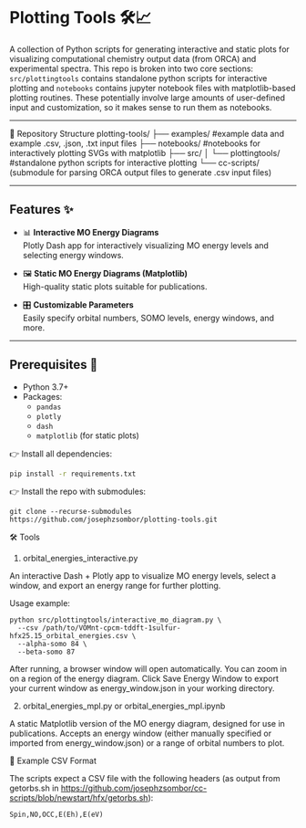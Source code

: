 # Plotting Tools 🛠️📈

A collection of Python scripts for generating interactive and static plots for visualizing computational chemistry output data (from ORCA) and experimental spectra. This repo is broken into two core sections: `src/plottingtools` contains standalone python scripts for interactive plotting and `notebooks` contains jupyter notebook files with matplotlib-based plotting routines. These potentially involve large amounts of user-defined input and customization, so it makes sense to run them as notebooks.

---

📂 Repository Structure
plotting-tools/
├── examples/ #example data and example .csv, .json, .txt input files
├── notebooks/ #notebooks for interactively plotting SVGs with matplotlib
├── src/
│   └── plottingtools/ #standalone python scripts for interactive plotting
└── cc-scripts/ (submodule for parsing ORCA output files to generate .csv input files)

---

## Features ✨
- 📊 **Interactive MO Energy Diagrams**  
  Plotly Dash app for interactively visualizing MO energy levels and selecting energy windows.
  
- 🖼️ **Static MO Energy Diagrams (Matplotlib)**  
  High-quality static plots suitable for publications.

- 🎛️ **Customizable Parameters**  
  Easily specify orbital numbers, SOMO levels, energy windows, and more.

---

## Prerequisites 🔧
- Python 3.7+
- Packages:
  - `pandas`
  - `plotly`
  - `dash`
  - `matplotlib` (for static plots)

👉 Install all dependencies:
```bash
pip install -r requirements.txt
```
👉 Install the repo with submodules:
```
git clone --recurse-submodules https://github.com/josephzsombor/plotting-tools.git
```

🛠️ Tools
1. orbital_energies_interactive.py

An interactive Dash + Plotly app to visualize MO energy levels, select a window, and export an energy range for further plotting.

Usage example:
```
python src/plottingtools/interactive_mo_diagram.py \
  --csv /path/to/VOMnt-cpcm-tddft-1sulfur-hfx25.15_orbital_energies.csv \
  --alpha-somo 84 \
  --beta-somo 87
```
  After running, a browser window will open automatically.
  You can zoom in on a region of the energy diagram.
  Click Save Energy Window to export your current window as energy_window.json in your working directory.

2. orbital_energies_mpl.py or orbital_energies_mpl.ipynb

A static Matplotlib version of the MO energy diagram, designed for use in publications. Accepts an energy window (either manually specified or imported from energy_window.json) or a range of orbital numbers to plot. 

📄 Example CSV Format

The scripts expect a CSV file with the following headers (as output from getorbs.sh in https://github.com/josephzsombor/cc-scripts/blob/newstart/hfx/getorbs.sh):
```
Spin,NO,OCC,E(Eh),E(eV)
```

